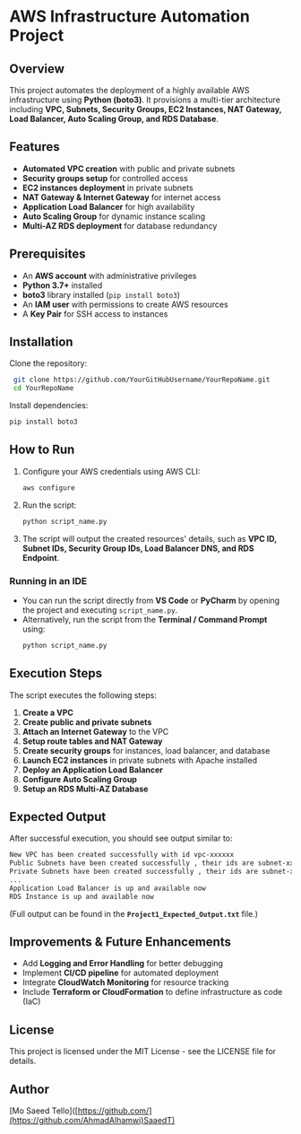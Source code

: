 # AWS Infrastructure Automation Project

## Overview

This project automates the deployment of a highly available AWS infrastructure using **Python (boto3)**. It provisions a multi-tier architecture including **VPC, Subnets, Security Groups, EC2 Instances, NAT Gateway, Load Balancer, Auto Scaling Group, and RDS Database**.

## Features

- **Automated VPC creation** with public and private subnets
- **Security groups setup** for controlled access
- **EC2 instances deployment** in private subnets
- **NAT Gateway & Internet Gateway** for internet access
- **Application Load Balancer** for high availability
- **Auto Scaling Group** for dynamic instance scaling
- **Multi-AZ RDS deployment** for database redundancy

## Prerequisites

- An **AWS account** with administrative privileges
- **Python 3.7+** installed
- **boto3** library installed (`pip install boto3`)
- An **IAM user** with permissions to create AWS resources
- A **Key Pair** for SSH access to instances

## Installation

Clone the repository:

```bash
 git clone https://github.com/YourGitHubUsername/YourRepoName.git
 cd YourRepoName
```

Install dependencies:

```bash
pip install boto3
```

## How to Run

1. Configure your AWS credentials using AWS CLI:
   ```bash
   aws configure
   ```
2. Run the script:
   ```bash
   python script_name.py
   ```
3. The script will output the created resources' details, such as **VPC ID, Subnet IDs, Security Group IDs, Load Balancer DNS, and RDS Endpoint**.

### Running in an IDE

- You can run the script directly from **VS Code** or **PyCharm** by opening the project and executing `script_name.py`.
- Alternatively, run the script from the **Terminal / Command Prompt** using:
  ```bash
  python script_name.py
  ```

## Execution Steps

The script executes the following steps:

1. **Create a VPC**
2. **Create public and private subnets**
3. **Attach an Internet Gateway** to the VPC
4. **Setup route tables and NAT Gateway**
5. **Create security groups** for instances, load balancer, and database
6. **Launch EC2 instances** in private subnets with Apache installed
7. **Deploy an Application Load Balancer**
8. **Configure Auto Scaling Group**
9. **Setup an RDS Multi-AZ Database**

## Expected Output

After successful execution, you should see output similar to:

```bash
New VPC has been created successfully with id vpc-xxxxxx
Public Subnets have been created successfully , their ids are subnet-xxxxxx and subnet-xxxxxx
Private Subnets have been created successfully , their ids are subnet-xxxxxx and subnet-xxxxxx
...
Application Load Balancer is up and available now
RDS Instance is up and available now
```

(Full output can be found in the **`Project1_Expected_Output.txt`** file.)

## Improvements & Future Enhancements

- Add **Logging and Error Handling** for better debugging
- Implement **CI/CD pipeline** for automated deployment
- Integrate **CloudWatch Monitoring** for resource tracking
- Include **Terraform or CloudFormation** to define infrastructure as code (IaC)

## License

This project is licensed under the MIT License - see the LICENSE file for details.

## Author

&#x20;&#x20;

[Mo Saeed Tello]\([https://github.com/](https://github.com/AhmadAlhamwi)SaaedT)
